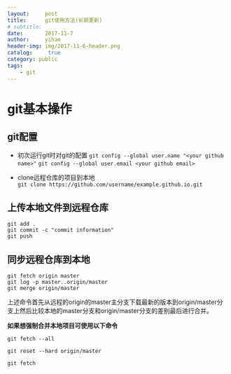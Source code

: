 ```yaml
---
layout:     post
title:      git使用方法(长期更新)
# subtitle:   
date:       2017-11-7
author:     yihao
header-img: img/2017-11-6-header.png
catalog: 	 true
category: public 
tags:
    - git
---
```


# git基本操作 

## git配置

+ 初次运行git时对git的配置
    `git config --global user.name "<your github name>"`
    `git config --global user.email <your github email>`

+ clone远程仓库的项目到本地  
    `git clone https://github.com/username/example.github.io.git` 

## 上传本地文件到远程仓库

```
git add .
git commit -c "commit information"
git push 
```

## 同步远程仓库到本地

```
git fetch origin master
git log -p master..origin/master
git merge origin/master
```
上述命令首先从远程的origin的master主分支下载最新的版本到origin/master分支上然后比较本地的master分支和origin/master分支的差别最后进行合并。

**如果想强制合并本地项目可使用以下命令**
```
git fetch --all

git reset --hard origin/master

git fetch
```